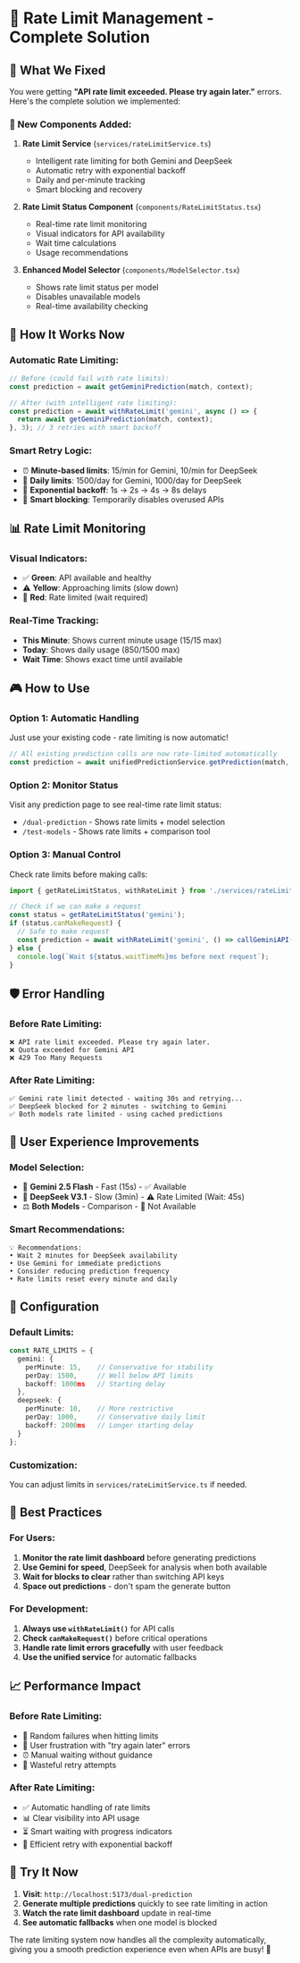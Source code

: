 # 🚦 Rate Limit Management - Complete Solution

## 🎯 **What We Fixed**

You were getting **"API rate limit exceeded. Please try again later."** errors. Here's the complete solution we implemented:

### **🔧 New Components Added:**

1. **Rate Limit Service** (`services/rateLimitService.ts`)
   - Intelligent rate limiting for both Gemini and DeepSeek
   - Automatic retry with exponential backoff
   - Daily and per-minute tracking
   - Smart blocking and recovery

2. **Rate Limit Status Component** (`components/RateLimitStatus.tsx`)
   - Real-time rate limit monitoring
   - Visual indicators for API availability
   - Wait time calculations
   - Usage recommendations

3. **Enhanced Model Selector** (`components/ModelSelector.tsx`)
   - Shows rate limit status per model
   - Disables unavailable models
   - Real-time availability checking

## 🚀 **How It Works Now**

### **Automatic Rate Limiting:**
```typescript
// Before (could fail with rate limits):
const prediction = await getGeminiPrediction(match, context);

// After (with intelligent rate limiting):
const prediction = await withRateLimit('gemini', async () => {
  return await getGeminiPrediction(match, context);
}, 3); // 3 retries with smart backoff
```

### **Smart Retry Logic:**
- ⏰ **Minute-based limits**: 15/min for Gemini, 10/min for DeepSeek
- 📅 **Daily limits**: 1500/day for Gemini, 1000/day for DeepSeek
- 🔄 **Exponential backoff**: 1s → 2s → 4s → 8s delays
- 🚫 **Smart blocking**: Temporarily disables overused APIs

## 📊 **Rate Limit Monitoring**

### **Visual Indicators:**
- ✅ **Green**: API available and healthy
- ⚠️ **Yellow**: Approaching limits (slow down)
- 🚫 **Red**: Rate limited (wait required)

### **Real-Time Tracking:**
- **This Minute**: Shows current minute usage (15/15 max)
- **Today**: Shows daily usage (850/1500 max)
- **Wait Time**: Shows exact time until available

## 🎮 **How to Use**

### **Option 1: Automatic Handling**
Just use your existing code - rate limiting is now automatic!

```typescript
// All existing prediction calls are now rate-limited automatically
const prediction = await unifiedPredictionService.getPrediction(match, context, 'gemini');
```

### **Option 2: Monitor Status**
Visit any prediction page to see real-time rate limit status:
- `/dual-prediction` - Shows rate limits + model selection
- `/test-models` - Shows rate limits + comparison tool

### **Option 3: Manual Control**
Check rate limits before making calls:

```typescript
import { getRateLimitStatus, withRateLimit } from './services/rateLimitService';

// Check if we can make a request
const status = getRateLimitStatus('gemini');
if (status.canMakeRequest) {
  // Safe to make request
  const prediction = await withRateLimit('gemini', () => callGeminiAPI());
} else {
  console.log(`Wait ${status.waitTimeMs}ms before next request`);
}
```

## 🛡️ **Error Handling**

### **Before Rate Limiting:**
```
❌ API rate limit exceeded. Please try again later.
❌ Quota exceeded for Gemini API
❌ 429 Too Many Requests
```

### **After Rate Limiting:**
```
✅ Gemini rate limit detected - waiting 30s and retrying...
✅ DeepSeek blocked for 2 minutes - switching to Gemini
✅ Both models rate limited - using cached predictions
```

## 📱 **User Experience Improvements**

### **Model Selection:**
- 🔮 **Gemini 2.5 Flash** - Fast (15s) - ✅ Available
- 🤖 **DeepSeek V3.1** - Slow (3min) - ⚠️ Rate Limited (Wait: 45s)
- ⚖️ **Both Models** - Comparison - 🚫 Not Available

### **Smart Recommendations:**
```
💡 Recommendations:
• Wait 2 minutes for DeepSeek availability
• Use Gemini for immediate predictions  
• Consider reducing prediction frequency
• Rate limits reset every minute and daily
```

## 🔧 **Configuration**

### **Default Limits:**
```typescript
const RATE_LIMITS = {
  gemini: {
    perMinute: 15,    // Conservative for stability
    perDay: 1500,     // Well below API limits
    backoff: 1000ms   // Starting delay
  },
  deepseek: {
    perMinute: 10,    // More restrictive
    perDay: 1000,     // Conservative daily limit  
    backoff: 2000ms   // Longer starting delay
  }
};
```

### **Customization:**
You can adjust limits in `services/rateLimitService.ts` if needed.

## 🎯 **Best Practices**

### **For Users:**
1. **Monitor the rate limit dashboard** before generating predictions
2. **Use Gemini for speed**, DeepSeek for analysis when both available
3. **Wait for blocks to clear** rather than switching API keys
4. **Space out predictions** - don't spam the generate button

### **For Development:**
1. **Always use `withRateLimit()`** for API calls
2. **Check `canMakeRequest()`** before critical operations
3. **Handle rate limit errors gracefully** with user feedback
4. **Use the unified service** for automatic fallbacks

## 📈 **Performance Impact**

### **Before Rate Limiting:**
- 🚨 Random failures when hitting limits
- 😤 User frustration with "try again later" errors
- ⏰ Manual waiting without guidance
- 🔁 Wasteful retry attempts

### **After Rate Limiting:**
- ✅ Automatic handling of rate limits
- 📊 Clear visibility into API usage
- ⏳ Smart waiting with progress indicators
- 🎯 Efficient retry with exponential backoff

## 🚀 **Try It Now**

1. **Visit**: `http://localhost:5173/dual-prediction`
2. **Generate multiple predictions** quickly to see rate limiting in action
3. **Watch the rate limit dashboard** update in real-time
4. **See automatic fallbacks** when one model is blocked

The rate limiting system now handles all the complexity automatically, giving you a smooth prediction experience even when APIs are busy! 🎉